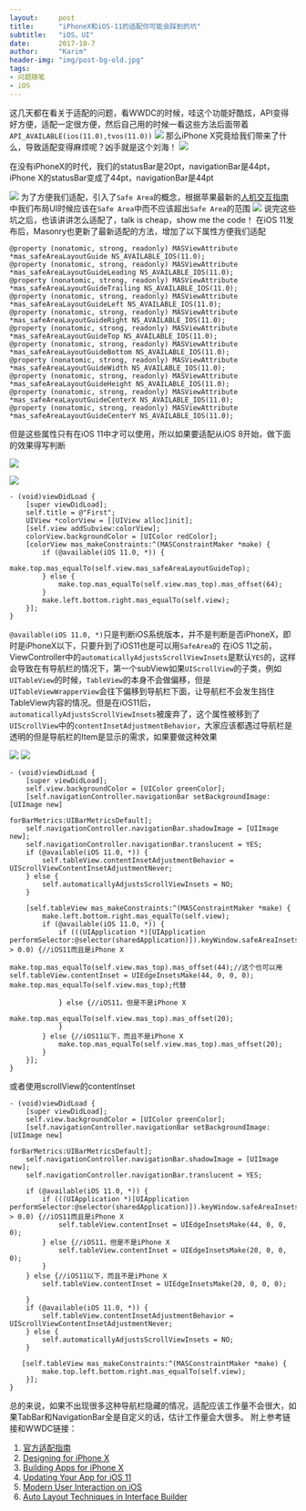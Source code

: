 ```yaml
---
layout:     post
title:      "iPhoneX和iOS-11的适配你可能会踩到的坑"
subtitle:   "iOS，UI"
date:       2017-10-7
author:     "Karim"
header-img: "img/post-bg-old.jpg"
tags:
- 问题随笔
- iOS
---
```

这几天都在看关于适配的问题，看WWDC的时候，哇这个功能好酷炫，API变得好方便，适配一定很方便，然后自己用的时候一看这些方法后面带着`API_AVAILABLE(ios(11.0),tvos(11.0))`
![](http://images.foolishtalk.org/2357E228-C575-46EF-AFEF-C28514BBD380.png)
那么iPhone X究竟给我们带来了什么，导致适配变得麻烦呢？凶手就是这个刘海！
![](http://images.foolishtalk.org/C4439A59-7652-49B4-A437-31D56F8744AA.png)

在没有iPhoneX的时代，我们的statusBar是20pt，navigationBar是44pt，iPhone X的statusBar变成了44pt，navigationBar是44pt

![](http://images.foolishtalk.org/0B24C760-58CD-40DB-B212-A1DF9A65ED40.png)
为了方便我们适配，引入了`Safe Area`的概念，根据苹果最新的[人机交互指南](https://developer.apple.com/ios/human-interface-guidelines/overview/iphone-x/)中我们布局UI时候应该在`Safe Area`中而不应该超出`Safe Area`的范围
![](http://images.foolishtalk.org/764E4AA7-A3BE-4782-AACF-69E4EBE4CAF7.png)
说完这些坑之后，也该讲讲怎么适配了，talk is cheap，show me the code！
 在iOS 11发布后，Masonry也更新了最新适配的方法，增加了以下属性方便我们适配
```objc
@property (nonatomic, strong, readonly) MASViewAttribute *mas_safeAreaLayoutGuide NS_AVAILABLE_IOS(11.0);
@property (nonatomic, strong, readonly) MASViewAttribute *mas_safeAreaLayoutGuideLeading NS_AVAILABLE_IOS(11.0);
@property (nonatomic, strong, readonly) MASViewAttribute *mas_safeAreaLayoutGuideTrailing NS_AVAILABLE_IOS(11.0);
@property (nonatomic, strong, readonly) MASViewAttribute *mas_safeAreaLayoutGuideLeft NS_AVAILABLE_IOS(11.0);
@property (nonatomic, strong, readonly) MASViewAttribute *mas_safeAreaLayoutGuideRight NS_AVAILABLE_IOS(11.0);
@property (nonatomic, strong, readonly) MASViewAttribute *mas_safeAreaLayoutGuideTop NS_AVAILABLE_IOS(11.0);
@property (nonatomic, strong, readonly) MASViewAttribute *mas_safeAreaLayoutGuideBottom NS_AVAILABLE_IOS(11.0);
@property (nonatomic, strong, readonly) MASViewAttribute *mas_safeAreaLayoutGuideWidth NS_AVAILABLE_IOS(11.0);
@property (nonatomic, strong, readonly) MASViewAttribute *mas_safeAreaLayoutGuideHeight NS_AVAILABLE_IOS(11.0);
@property (nonatomic, strong, readonly) MASViewAttribute *mas_safeAreaLayoutGuideCenterX NS_AVAILABLE_IOS(11.0);
@property (nonatomic, strong, readonly) MASViewAttribute *mas_safeAreaLayoutGuideCenterY NS_AVAILABLE_IOS(11.0);
```
但是这些属性只有在iOS 11中才可以使用，所以如果要适配从iOS 8开始，做下面的效果得写判断

![](http://images.foolishtalk.org/E6C62EB6-71E0-4253-80FC-EFBEE4657537.png)

![](http://images.foolishtalk.org/C9391B5F-D768-48F7-B003-0E7964D48820.png)

```objc
- (void)viewDidLoad {
    [super viewDidLoad];
    self.title = @"First";
    UIView *colorView = [[UIView alloc]init];
    [self.view addSubview:colorView];
    colorView.backgroundColor = [UIColor redColor];
    [colorView mas_makeConstraints:^(MASConstraintMaker *make) {
        if (@available(iOS 11.0, *)) {
            make.top.mas_equalTo(self.view.mas_safeAreaLayoutGuideTop);
        } else {
            make.top.mas_equalTo(self.view.mas_top).mas_offset(64);
        }
        make.left.bottom.right.mas_equalTo(self.view);
    }];
}
```
`@available(iOS 11.0, *)`只是判断iOS系统版本，并不是判断是否iPhoneX，即时是iPhoneX以下，只要升到了iOS11也是可以用`SafeArea`的
在iOS 11之前，ViewController中的`automaticallyAdjustsScrollViewInsets`是默认`YES`的，这样会导致在有导航栏的情况下，第一个subView如果`UIScrollView`的子类，例如`UITableView`的时候，`TableView`的本身不会做偏移，但是`UITableViewWrapperView`会往下偏移到导航栏下面，让导航栏不会发生挡住TableView内容的情况。但是在iOS11后，`automaticallyAdjustsScrollViewInsets`被废弃了，这个属性被移到了`UIScrollView`中的`contentInsetAdjustmentBehavior`，大家应该都遇过导航栏是透明的但是导航栏的Item是显示的需求，如果要做这种效果

![](http://images.foolishtalk.org/5759B33B-9C3F-485A-801C-32C421E0023F.png)
![](http://images.foolishtalk.org/B7D623C5-CBF1-47A8-9D07-3EA684D8BBD9.png)
```objc
- (void)viewDidLoad {
    [super viewDidLoad];
    self.view.backgroundColor = [UIColor greenColor];
    [self.navigationController.navigationBar setBackgroundImage:[UIImage new]
                                                  forBarMetrics:UIBarMetricsDefault];
    self.navigationController.navigationBar.shadowImage = [UIImage new];
    self.navigationController.navigationBar.translucent = YES;
    if (@available(iOS 11.0, *)) {
        self.tableView.contentInsetAdjustmentBehavior = UIScrollViewContentInsetAdjustmentNever;
    } else {
        self.automaticallyAdjustsScrollViewInsets = NO;
    }
 
    [self.tableView mas_makeConstraints:^(MASConstraintMaker *make) {
        make.left.bottom.right.mas_equalTo(self.view);
        if (@available(iOS 11.0, *)) {
            if (((UIApplication *)[UIApplication performSelector:@selector(sharedApplication)]).keyWindow.safeAreaInsets.top > 0.0) {//iOS11而且是iPhone X
                make.top.mas_equalTo(self.view.mas_top).mas_offset(44);//这个也可以用    self.tableView.contentInset = UIEdgeInsetsMake(44, 0, 0, 0); make.top.mas_equalTo(self.view.mas_top);代替

            } else {//iOS11，但是不是iPhone X
                make.top.mas_equalTo(self.view.mas_top).mas_offset(20);
            }
        } else {//iOS11以下，而且不是iPhone X
            make.top.mas_equalTo(self.view.mas_top).mas_offset(20);
        }
    }];
}
```
或者使用scrollView的contentInset
```objc
- (void)viewDidLoad {
    [super viewDidLoad];
    self.view.backgroundColor = [UIColor greenColor];
    [self.navigationController.navigationBar setBackgroundImage:[UIImage new]
                                                  forBarMetrics:UIBarMetricsDefault];
    self.navigationController.navigationBar.shadowImage = [UIImage new];
    self.navigationController.navigationBar.translucent = YES;
    
    if (@available(iOS 11.0, *)) {
        if (((UIApplication *)[UIApplication performSelector:@selector(sharedApplication)]).keyWindow.safeAreaInsets.top > 0.0) {//iOS11而且是iPhone X
            self.tableView.contentInset = UIEdgeInsetsMake(44, 0, 0, 0);
        } else {//iOS11，但是不是iPhone X
            self.tableView.contentInset = UIEdgeInsetsMake(20, 0, 0, 0);
        }
    } else {//iOS11以下，而且不是iPhone X
        self.tableView.contentInset = UIEdgeInsetsMake(20, 0, 0, 0);
        
    }
    if (@available(iOS 11.0, *)) {
        self.tableView.contentInsetAdjustmentBehavior = UIScrollViewContentInsetAdjustmentNever;
    } else {
        self.automaticallyAdjustsScrollViewInsets = NO;
    }
 
   [self.tableView mas_makeConstraints:^(MASConstraintMaker *make) {
        make.top.left.bottom.right.mas_equalTo(self.view);
    }];
}
```
总的来说，如果不出现很多这种导航栏隐藏的情况，适配应该工作量不会很大，如果TabBar和NavigationBar全是自定义的话，估计工作量会大很多。
附上参考链接和WWDC链接：
1. [官方适配指南](https://developer.apple.com/cn/ios/update-apps-for-iphone-x/)
2. [Designing for iPhone X](https://developer.apple.com/videos/play/fall2017/801/)
3. [Building Apps for iPhone X](https://developer.apple.com/videos/play/fall2017/201/)
4. [Updating Your App for iOS 11](https://developer.apple.com/videos/play/wwdc2017/204/)
5. [Modern User Interaction on iOS](https://developer.apple.com/videos/play/wwdc2017/219/)
6. [Auto Layout Techniques in Interface Builder](https://developer.apple.com/videos/play/wwdc2017/412/)
